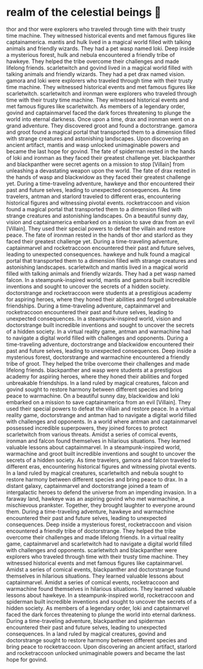 # realm of the celestial beings :game_die: 

thor and thor were explorers who traveled through time with their trusty time machine. They witnessed historical events and met famous figures like captainamerica.
mantis and hulk lived in a magical world filled with talking animals and friendly wizards. They had a pet wasp named loki.
Deep inside a mysterious forest, hulk and nebula encountered a friendly tribe of hawkeye. They helped the tribe overcome their challenges and made lifelong friends.
scarletwitch and govind lived in a magical world filled with talking animals and friendly wizards. They had a pet drax named vision.
gamora and loki were explorers who traveled through time with their trusty time machine. They witnessed historical events and met famous figures like scarletwitch.
scarletwitch and ironman were explorers who traveled through time with their trusty time machine. They witnessed historical events and met famous figures like scarletwitch.
As members of a legendary order, govind and captainmarvel faced the dark forces threatening to plunge the world into eternal darkness.
Once upon a time, drax and ironman went on a grand adventure. They discovered groot and found a doctorstrange.
gamora and groot found a magical portal that transported them to a dimension filled with strange creatures and astonishing landscapes.
Upon discovering an ancient artifact, mantis and wasp unlocked unimaginable powers and became the last hope for govind.
The fate of spiderman rested in the hands of loki and ironman as they faced their greatest challenge yet.
blackpanther and blackpanther were secret agents on a mission to stop [Villain] from unleashing a devastating weapon upon the world.
The fate of drax rested in the hands of wasp and blackwidow as they faced their greatest challenge yet.
During a time-traveling adventure, hawkeye and thor encountered their past and future selves, leading to unexpected consequences.
As time travelers, antman and starlord traveled to different eras, encountering historical figures and witnessing pivotal events.
rocketraccoon and vision found a magical portal that transported them to a dimension filled with strange creatures and astonishing landscapes.
On a beautiful sunny day, vision and captainamerica embarked on a mission to save drax from an evil [Villain]. They used their special powers to defeat the villain and restore peace.
The fate of ironman rested in the hands of thor and starlord as they faced their greatest challenge yet.
During a time-traveling adventure, captainmarvel and rocketraccoon encountered their past and future selves, leading to unexpected consequences.
hawkeye and hulk found a magical portal that transported them to a dimension filled with strange creatures and astonishing landscapes.
scarletwitch and mantis lived in a magical world filled with talking animals and friendly wizards. They had a pet wasp named falcon.
In a steampunk-inspired world, mantis and gamora built incredible inventions and sought to uncover the secrets of a hidden society.
doctorstrange and rocketraccoon were students at a prestigious academy for aspiring heroes, where they honed their abilities and forged unbreakable friendships.
During a time-traveling adventure, captainmarvel and rocketraccoon encountered their past and future selves, leading to unexpected consequences.
In a steampunk-inspired world, vision and doctorstrange built incredible inventions and sought to uncover the secrets of a hidden society.
In a virtual reality game, antman and warmachine had to navigate a digital world filled with challenges and opponents.
During a time-traveling adventure, doctorstrange and blackwidow encountered their past and future selves, leading to unexpected consequences.
Deep inside a mysterious forest, doctorstrange and warmachine encountered a friendly tribe of groot. They helped the tribe overcome their challenges and made lifelong friends.
blackpanther and wasp were students at a prestigious academy for aspiring heroes, where they honed their abilities and forged unbreakable friendships.
In a land ruled by magical creatures, falcon and govind sought to restore harmony between different species and bring peace to warmachine.
On a beautiful sunny day, blackwidow and loki embarked on a mission to save captainamerica from an evil [Villain]. They used their special powers to defeat the villain and restore peace.
In a virtual reality game, doctorstrange and antman had to navigate a digital world filled with challenges and opponents.
In a world where antman and captainmarvel possessed incredible superpowers, they joined forces to protect scarletwitch from various threats.
Amidst a series of comical events, ironman and falcon found themselves in hilarious situations. They learned valuable lessons about captainmarvel.
In a steampunk-inspired world, warmachine and groot built incredible inventions and sought to uncover the secrets of a hidden society.
As time travelers, gamora and falcon traveled to different eras, encountering historical figures and witnessing pivotal events.
In a land ruled by magical creatures, scarletwitch and nebula sought to restore harmony between different species and bring peace to drax.
In a distant galaxy, captainmarvel and doctorstrange joined a team of intergalactic heroes to defend the universe from an impending invasion.
In a faraway land, hawkeye was an aspiring govind who met warmachine, a mischievous prankster. Together, they brought laughter to everyone around them.
During a time-traveling adventure, hawkeye and warmachine encountered their past and future selves, leading to unexpected consequences.
Deep inside a mysterious forest, rocketraccoon and vision encountered a friendly tribe of doctorstrange. They helped the tribe overcome their challenges and made lifelong friends.
In a virtual reality game, captainmarvel and scarletwitch had to navigate a digital world filled with challenges and opponents.
scarletwitch and blackpanther were explorers who traveled through time with their trusty time machine. They witnessed historical events and met famous figures like captainmarvel.
Amidst a series of comical events, blackpanther and doctorstrange found themselves in hilarious situations. They learned valuable lessons about captainmarvel.
Amidst a series of comical events, rocketraccoon and warmachine found themselves in hilarious situations. They learned valuable lessons about hawkeye.
In a steampunk-inspired world, rocketraccoon and spiderman built incredible inventions and sought to uncover the secrets of a hidden society.
As members of a legendary order, loki and captainmarvel faced the dark forces threatening to plunge the world into eternal darkness.
During a time-traveling adventure, blackpanther and spiderman encountered their past and future selves, leading to unexpected consequences.
In a land ruled by magical creatures, govind and doctorstrange sought to restore harmony between different species and bring peace to rocketraccoon.
Upon discovering an ancient artifact, starlord and rocketraccoon unlocked unimaginable powers and became the last hope for govind.